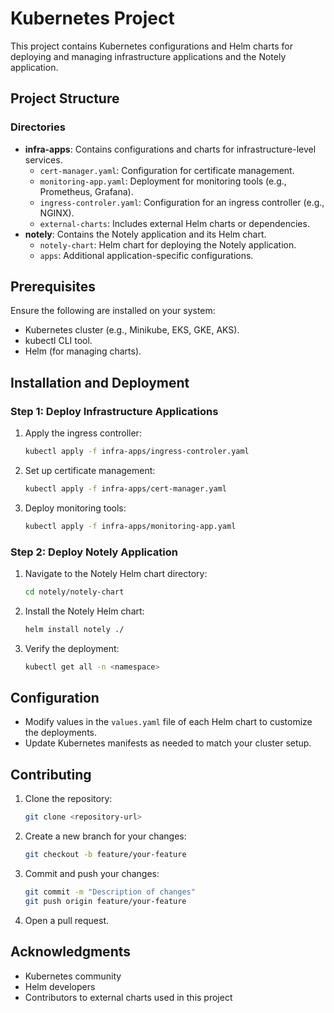 # Kubernetes Project

This project contains Kubernetes configurations and Helm charts for deploying and managing infrastructure applications and the Notely application.

## Project Structure

### Directories
- **infra-apps**: Contains configurations and charts for infrastructure-level services.
  - `cert-manager.yaml`: Configuration for certificate management.
  - `monitoring-app.yaml`: Deployment for monitoring tools (e.g., Prometheus, Grafana).
  - `ingress-controler.yaml`: Configuration for an ingress controller (e.g., NGINX).
  - `external-charts`: Includes external Helm charts or dependencies.
- **notely**: Contains the Notely application and its Helm chart.
  - `notely-chart`: Helm chart for deploying the Notely application.
  - `apps`: Additional application-specific configurations.

## Prerequisites

Ensure the following are installed on your system:

- Kubernetes cluster (e.g., Minikube, EKS, GKE, AKS).
- kubectl CLI tool.
- Helm (for managing charts).

## Installation and Deployment

### Step 1: Deploy Infrastructure Applications
1. Apply the ingress controller:
   ```bash
   kubectl apply -f infra-apps/ingress-controler.yaml
   ```

2. Set up certificate management:
   ```bash
   kubectl apply -f infra-apps/cert-manager.yaml
   ```

3. Deploy monitoring tools:
   ```bash
   kubectl apply -f infra-apps/monitoring-app.yaml
   ```

### Step 2: Deploy Notely Application
1. Navigate to the Notely Helm chart directory:
   ```bash
   cd notely/notely-chart
   ```

2. Install the Notely Helm chart:
   ```bash
   helm install notely ./
   ```

3. Verify the deployment:
   ```bash
   kubectl get all -n <namespace>
   ```

## Configuration
- Modify values in the `values.yaml` file of each Helm chart to customize the deployments.
- Update Kubernetes manifests as needed to match your cluster setup.

## Contributing
1. Clone the repository:
   ```bash
   git clone <repository-url>
   ```
2. Create a new branch for your changes:
   ```bash
   git checkout -b feature/your-feature
   ```
3. Commit and push your changes:
   ```bash
   git commit -m "Description of changes"
   git push origin feature/your-feature
   ```
4. Open a pull request.

## Acknowledgments
- Kubernetes community
- Helm developers
- Contributors to external charts used in this project

